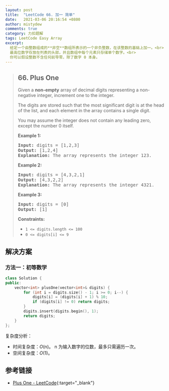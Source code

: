 ```yaml
---
layout: post
title:  "LeetCode 66. 加一 简单"
date:   2021-03-06 20:16:54 +0800
author: mistydew
comments: true
category: 力扣题解
tags: LeetCode Easy Array
excerpt:
  给定一个由整数组成的**非空**数组所表示的一个非负整数，在该整数的基础上加一。<br>
  最高位数字存放在列表的头部，并且数组中每个元素只存储单个数字。<br>
  你可以假设整数不含任何前导零，除了数字 0 本身。
---
```

> ## 66. Plus One
> 
> Given a **non-empty** array of decimal digits representing a non-negative
> integer, increment one to the integer.
> 
> The digits are stored such that the most significant digit is at the head of
> the list, and each element in the array contains a single digit.
> 
> You may assume the integer does not contain any leading zero, except the
> number 0 itself.
> 
> **Example 1:**
> 
> <pre>
> <strong>Input:</strong> digits = [1,2,3]
> <strong>Output:</strong> [1,2,4]
> <strong>Explanation:</strong> The array represents the integer 123.
> </pre>
> 
> **Example 2:**
> 
> <pre>
> <strong>Input:</strong> digits = [4,3,2,1]
> <strong>Output:</strong> [4,3,2,2]
> <strong>Explanation:</strong> The array represents the integer 4321.
> </pre>
> 
> **Example 3:**
> 
> <pre>
> <strong>Input:</strong> digits = [0]
> <strong>Output:</strong> [1]
> </pre>
> 
> **Constraints:**
> 
> * `1 <= digits.length <= 100`
> * `0 <= digits[i] <= 9`

## 解决方案

### 方法一：初等数学

```cpp
class Solution {
public:
    vector<int> plusOne(vector<int>& digits) {
        for (int i = digits.size() - 1; i >= 0; i--) {
            digits[i] = (digits[i] + 1) % 10;
            if (digits[i] != 0) return digits;
        }
        digits.insert(digits.begin(), 1);
        return digits;
    }
};
```

复杂度分析：
* 时间复杂度：*O*(n)。
  n 为输入数字的位数，最多只需遍历一次。
* 空间复杂度：*O*(1)。

## 参考链接

* [Plus One - LeetCode](https://leetcode.com/problems/plus-one/){:target="_blank"}
